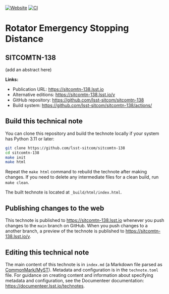 [![Website](https://img.shields.io/badge/sitcomtn--138-lsst.io-brightgreen.svg)](https://sitcomtn-138.lsst.io)
[![CI](https://github.com/lsst-sitcom/sitcomtn-138/actions/workflows/ci.yaml/badge.svg)](https://github.com/lsst-sitcom/sitcomtn-138/actions/workflows/ci.yaml)

# Rotator Emergency Stopping Distance

## SITCOMTN-138

(add an abstract here)

**Links:**

- Publication URL: https://sitcomtn-138.lsst.io
- Alternative editions: https://sitcomtn-138.lsst.io/v
- GitHub repository: https://github.com/lsst-sitcom/sitcomtn-138
- Build system: https://github.com/lsst-sitcom/sitcomtn-138/actions/


## Build this technical note

You can clone this repository and build the technote locally if your system has Python 3.11 or later:

```sh
git clone https://github.com/lsst-sitcom/sitcomtn-138
cd sitcomtn-138
make init
make html
```

Repeat the `make html` command to rebuild the technote after making changes.
If you need to delete any intermediate files for a clean build, run `make clean`.

The built technote is located at `_build/html/index.html`.

## Publishing changes to the web

This technote is published to https://sitcomtn-138.lsst.io whenever you push changes to the `main` branch on GitHub.
When you push changes to a another branch, a preview of the technote is published to https://sitcomtn-138.lsst.io/v.

## Editing this technical note

The main content of this technote is in `index.md` (a Markdown file parsed as [CommonMark/MyST](https://myst-parser.readthedocs.io/en/latest/index.html)).
Metadata and configuration is in the `technote.toml` file.
For guidance on creating content and information about specifying metadata and configuration, see the Documenteer documentation: https://documenteer.lsst.io/technotes.
